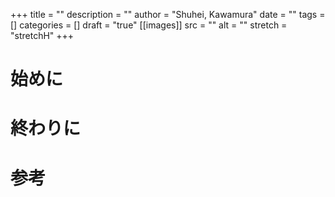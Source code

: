 +++
title = ""
description = ""
author = "Shuhei, Kawamura"
date = ""
tags = []
categories = []
draft = "true"
[[images]]
  src = ""
  alt = ""
  stretch = "stretchH"
+++

# 始めに

# 終わりに

# 参考
